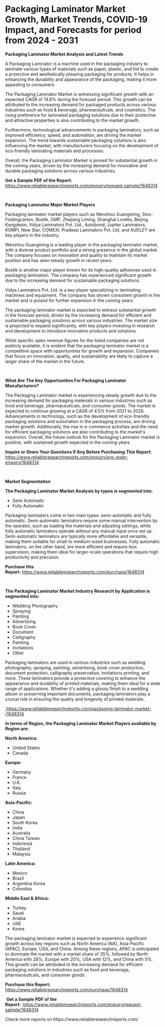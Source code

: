<p><h1>Packaging Laminator Market Growth, Market Trends, COVID-19 Impact, and Forecasts for period from 2024 - 2031</h1></p><p><strong>Packaging Laminator Market Analysis and Latest Trends</strong></p>
<p><p>A Packaging Laminator is a machine used in the packaging industry to laminate various types of materials such as paper, plastic, and foil to create a protective and aesthetically pleasing packaging for products. It helps in enhancing the durability and appearance of the packaging, making it more appealing to consumers.</p><p>The Packaging Laminator Market is witnessing significant growth with an expected CAGR of 14.8% during the forecast period. This growth can be attributed to the increasing demand for packaged products across various industries such as food & beverage, pharmaceuticals, and cosmetics. The rising preference for laminated packaging solutions due to their protective and attractive properties is also contributing to the market growth.</p><p>Furthermore, technological advancements in packaging laminators, such as improved efficiency, speed, and automation, are driving the market expansion. The trend towards sustainable packaging solutions is also influencing the market, with manufacturers focusing on the development of eco-friendly laminating materials and processes.</p><p>Overall, the Packaging Laminator Market is poised for substantial growth in the coming years, driven by the increasing demand for innovative and durable packaging solutions across various industries.</p></p>
<p><strong>Get a Sample PDF of the Report:&nbsp;</strong> <a href="https://www.reliableresearchreports.com/enquiry/request-sample/1648314">https://www.reliableresearchreports.com/enquiry/request-sample/1648314</a></p>
<p>&nbsp;</p>
<p><strong>Packaging Laminator Major Market Players</strong></p>
<p><p>Packaging laminator market players such as Wenzhou Guangming, Sino-Foldingcarton, Bostik, GMP, Zhejiang Liming, Shanghai Loretta, Beijing Kangdexin, Vidya Laminators Pvt. Ltd., Autobond, Jupiter Laminators, KOMFI, New Star, COMEXI, Pradeep Laminators Pvt. Ltd, and AUDLEY are key players in the industry.</p><p>Wenzhou Guangming is a leading player in the packaging laminator market, with a diverse product portfolio and a strong presence in the global market. The company focuses on innovation and quality to maintain its market position and has seen steady growth in recent years.</p><p>Bostik is another major player known for its high-quality adhesives used in packaging lamination. The company has experienced significant growth due to the increasing demand for sustainable packaging solutions.</p><p>Vidya Laminators Pvt. Ltd. is a key player specializing in laminating machines and equipment. The company has shown consistent growth in the market and is poised for further expansion in the coming years.</p><p>The packaging laminator market is expected to witness substantial growth in the forecast period, driven by the increasing demand for efficient and sustainable packaging solutions across various industries. The market size is projected to expand significantly, with key players investing in research and development to introduce innovative products and solutions.</p><p>While specific sales revenue figures for the listed companies are not publicly available, it is evident that the packaging laminator market is a competitive space with opportunities for growth and expansion. Companies that focus on innovation, quality, and sustainability are likely to capture a larger share of the market in the future.</p></p>
<p>&nbsp;</p>
<p><strong>What Are The Key Opportunities For Packaging Laminator Manufacturers?</strong></p>
<p><p>The Packaging Laminator market is experiencing steady growth due to the increasing demand for packaging materials in various industries such as food and beverage, pharmaceuticals, and consumer goods. The market is expected to continue growing at a CAGR of 4.5% from 2021 to 2026. Advancements in technology, such as the development of eco-friendly packaging solutions and automation in the packaging process, are driving market growth. Additionally, the rise in e-commerce activities and the need for efficient packaging solutions are also contributing to the market's expansion. Overall, the future outlook for the Packaging Laminator market is positive, with sustained growth expected in the coming years.</p></p>
<p><strong>Inquire or Share Your Questions If Any Before Purchasing This Report:</strong> <a href="https://www.reliableresearchreports.com/enquiry/pre-order-enquiry/1648314">https://www.reliableresearchreports.com/enquiry/pre-order-enquiry/1648314</a></p>
<p>&nbsp;</p>
<p><strong>Market Segmentation</strong></p>
<p><strong>The Packaging Laminator Market Analysis by types is segmented into:</strong></p>
<p><ul><li>Semi Automatic</li><li>Fully Automatic</li></ul></p>
<p><p>Packaging laminators come in two main types: semi-automatic and fully automatic. Semi-automatic laminators require some manual intervention by the operator, such as loading the materials and adjusting settings, while fully automatic laminators operate without any manual input once set up. Semi-automatic laminators are typically more affordable and versatile, making them suitable for small to medium-sized businesses. Fully automatic laminators, on the other hand, are more efficient and require less supervision, making them ideal for larger-scale operations that require high productivity and precision.</p></p>
<p><strong>Purchase this Report:&nbsp;</strong><a href="https://www.reliableresearchreports.com/purchase/1648314">https://www.reliableresearchreports.com/purchase/1648314</a></p>
<p>&nbsp;</p>
<p><strong>The Packaging Laminator Market Industry Research by Application is segmented into:</strong></p>
<p><ul><li>Wedding Photography</li><li>Spraying</li><li>Painting</li><li>Advertising</li><li>Book Cover</li><li>Document</li><li>Calligraphy</li><li>Painting</li><li>Invitations</li><li>Other</li></ul></p>
<p><p>Packaging laminators are used in various industries such as wedding photography, spraying, painting, advertising, book cover production, document protection, calligraphy preservation, invitations printing, and more. These laminators provide a protective covering to enhance the appearance and durability of printed materials, making them ideal for a wide range of applications. Whether it's adding a glossy finish to a wedding album or preserving important documents, packaging laminators play a crucial role in ensuring the quality and longevity of printed materials.</p></p>
<p><a href="https://www.reliableresearchreports.com/packaging-laminator-market-r1648314">&nbsp;https://www.reliableresearchreports.com/packaging-laminator-market-r1648314</a></p>
<p><strong>In terms of Region, the Packaging Laminator Market Players available by Region are:</strong></p>
<p>
    <p> <strong> North America: </strong>
        <ul>
            <li>United States</li>
            <li>Canada</li>
        </ul>
        </p> 
    <p> <strong> Europe: </strong>
        <ul>
            <li>Germany</li>
            <li>France</li>
            <li>U.K.</li>
            <li>Italy</li>
            <li>Russia</li>
        </ul>
        </p> 
    <p> <strong> Asia-Pacific: </strong>
        <ul>
            <li>China</li>
            <li>Japan</li>
            <li>South Korea</li>
            <li>India</li>
            <li>Australia</li>
            <li>China Taiwan</li>
            <li>Indonesia</li>
            <li>Thailand</li>
            <li>Malaysia</li>
        </ul>
        </p> 
    <p> <strong> Latin America: </strong>
        <ul>
            <li>Mexico</li>
            <li>Brazil</li>
            <li>Argentina Korea</li>
            <li>Colombia</li>
        </ul>
        </p> 
    <p> <strong> Middle East & Africa: </strong>
        <ul>
            <li>Turkey</li>
            <li>Saudi</li>
            <li>Arabia</li>
            <li>UAE</li>
            <li>Korea</li>
        </ul>
    </p>
    </p>
<p><p>The packaging laminator market is expected to experience significant growth across key regions such as North America (NA), Asia-Pacific (APAC), Europe, USA, and China. Among these regions, APAC is anticipated to dominate the market with a market share of 35%, followed by North America with 28%, Europe with 20%, USA with 12%, and China with 5%. This growth can be attributed to the increasing demand for efficient packaging solutions in industries such as food and beverage, pharmaceuticals, and consumer goods.</p></p>
<p><strong>Purchase this Report: </strong><a href="https://www.reliableresearchreports.com/purchase/1648314">https://www.reliableresearchreports.com/purchase/1648314</a></p>
<p>&nbsp;<strong>Get a Sample PDF of the Report:&nbsp;&nbsp;</strong><a href="https://www.reliableresearchreports.com/enquiry/request-sample/1648314">https://www.reliableresearchreports.com/enquiry/request-sample/1648314</a></p>
<p><strong></strong></p>
<p>Check more reports on https://www.reliableresearchreports.com/</p>